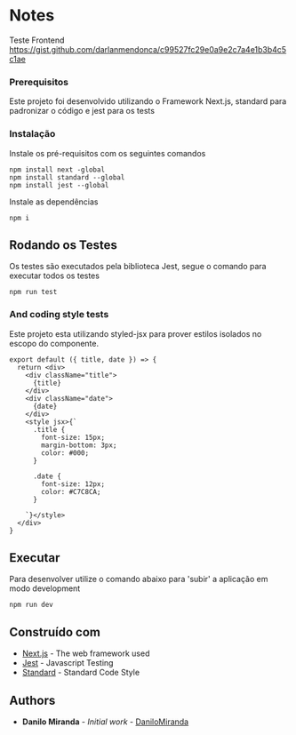 # Notes

Teste Frontend https://gist.github.com/darlanmendonca/c99527fc29e0a9e2c7a4e1b3b4c5c1ae

### Prerequisitos

Este projeto foi desenvolvido utilizando o Framework Next.js, standard para padronizar o código e jest para os tests


### Instalação

Instale os pré-requisitos com os seguintes comandos

```
npm install next -global
npm install standard --global
npm install jest --global

```

Instale as dependências

```
npm i
```



## Rodando os Testes

Os testes são executados pela biblioteca Jest, segue o comando para executar todos os testes

```
npm run test
```


### And coding style tests

Este projeto esta utilizando styled-jsx para prover estilos isolados no escopo do componente.

```
export default ({ title, date }) => {
  return <div>
    <div className="title">
      {title}
    </div>
    <div className="date">
      {date} 
    </div>
    <style jsx>{`
      .title {
        font-size: 15px;
        margin-bottom: 3px;
        color: #000;
      }

      .date {
        font-size: 12px;
        color: #C7C8CA;
      }

    `}</style>
  </div>
}

```

## Executar

Para desenvolver utilize o comando abaixo para 'subir' a aplicação em modo development

```
npm run dev
```

## Construído com

* [Next.js](https://github.com/zeit/next.js/) - The web framework used
* [Jest](https://facebook.github.io/jest/) - Javascript Testing
* [Standard](https://github.com/standard/standard) - Standard Code Style


## Authors

* **Danilo Miranda** - *Initial work* - [DaniloMiranda](https://github.com/danilomiranda)


